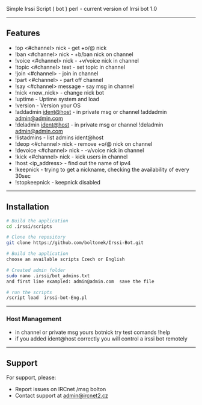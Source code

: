 Simple Irssi Script ( bot ) perl - current version of Irrsi bot 1.0


---

## Features

- !op <#channel> nick - get +o/@ nick 
- !ban <#channel> nick - +b/ban nick on channel
- !voice <#channel> nick - +v/voice nick in channel
- !topic <#channel> text - set topic in channel 
- !join <#channel> - join in channel
- !part <#channel> - part off channel
- !say <#channel> message - say msg in channel 
- !nick <new_nick> - change nick bot
- !uptime - Uptime system and load
- !version - Version your OS
- !addadmin <ident@host>  - in private msg or channel !addadmin admin@admin.com
- !deladmin <ident@host>  - in private msg or channel !deladmin admin@admin.com
- !listadmins - list admins ident@host
- !deop <#channel> nick - remove +o/@ nick on channel
- !devoice <#channel> nick - -v/voice nick in channel
- !kick <#channel> nick - kick users in channel
- !host <ip_address> - find out the name of ipv4
- !keepnick - trying to get a nickname, checking the availability of every 30sec
- !stopkeepnick - keepnick disabled
---
## Installation

```bash
# Build the application
cd .irssi/scripts

# Clone the repository
git clone https://github.com/boltonek/Irssi-Bot.git

# Build the application
choose an available scripts Czech or English

# Created admin folder
sudo nano .irssi/bot_admins.txt
and first line exampled: admin@admin.com  save the file

# run the scripts
/script load  irssi-bot-Eng.pl

```
---

### Host Management

- in channel or private msg yours botnick try test comands !help
- if you added ident@host correctly you will control a irssi bot remotely

---
## Support

For support, please:

- Report issues on IRCnet /msg bolton
- Contact support at [admin@ircnet2.cz](mailto:admin@ircnet2.cz)



